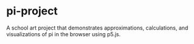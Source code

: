 # pi-project
A school art project that demonstrates approximations, calculations, and visualizations of pi in the browser using p5.js.
